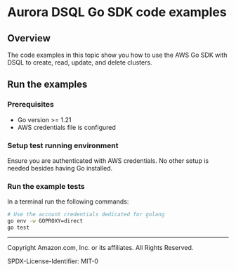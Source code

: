 # Aurora DSQL Go SDK code examples

## Overview

The code examples in this topic show you how to use the AWS Go SDK with DSQL to create, read, update, and delete clusters.

## Run the examples

### Prerequisites

* Go version >= 1.21
* AWS credentials file is configured


### Setup test running environment

Ensure you are authenticated with AWS credentials. No other setup is needed besides having Go installed.

### Run the example tests

In a terminal run the following commands:

```sh
# Use the account credentials dedicated for golang
go env -w GOPROXY=direct
go test
```

---

Copyright Amazon.com, Inc. or its affiliates. All Rights Reserved.

SPDX-License-Identifier: MIT-0
